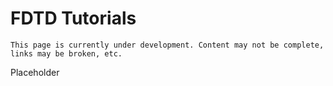 # FDTD Tutorials

```{warning}
This page is currently under development. Content may not be complete, links may be broken, etc.
```

Placeholder